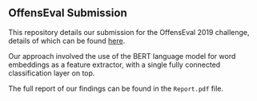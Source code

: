 ## OffensEval Submission

This repository details our submission for the OffensEval 2019 challenge, details of which can be found [here](https://competitions.codalab.org/competitions/20011).

Our approach involved the use of the BERT language model for word embeddings as a feature extractor, with a single fully connected classification layer on top.

The full report of our findings can be found in the `Report.pdf` file.
